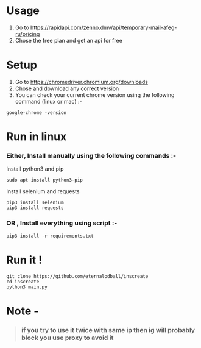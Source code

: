 # Usage

1. Go to https://rapidapi.com/zenno.dmv/api/temporary-mail-afeg-ru/pricing
2. Chose the free plan and get an api for free 

# Setup

1. Go to https://chromedriver.chromium.org/downloads
2. Chose and download any correct version </br>
3. You can check your current chrome version using the following command (linux or mac) :-
```
google-chrome -version
```

# Run in linux

### Either, Install manually using the following commands :-

Install python3 and pip 
```
sudo apt install python3-pip
```
Install selenium and requests
```
pip3 install selenium
pip3 install requests
```
### OR , Install everything using script :-

```
pip3 install -r requirements.txt
```
# Run it !

```
git clone https://github.com/eternalodball/inscreate
cd inscreate
python3 main.py
```
# Note - 
>### if you try to use it twice with same ip then ig will probably block you use proxy to avoid it
